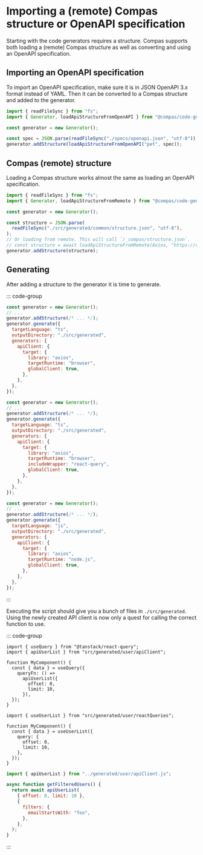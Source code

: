 # Importing a (remote) Compas structure or OpenAPI specification

Starting with the code generators requires a structure. Compas supports both
loading a (remote) Compas structure as well as converting and using an OpenAPI
specification.

## Importing an OpenAPI specification

To import an OpenAPI specification, make sure it is in JSON OpenAPI 3.x format
instead of YAML. Then it can be converted to a Compas structure and added to the
generator.

```js {7-8}
import { readFileSync } from "fs";
import { Generator, loadApiStructureFromOpenAPI } from "@compas/code-gen";

const generator = new Generator();

const spec = JSON.parse(readFileSync("./specs/openapi.json", "utf-8"));
generator.addStructure(loadApiStructureFromOpenAPI("pet", spec));
```

## Compas (remote) structure

Loading a Compas structure works almost the same as loading an OpenAPI
specification.

```js {7-12}
import { readFileSync } from "fs";
import { Generator, loadApiStructureFromRemote } from "@compas/code-gen";

const generator = new Generator();

const structure = JSON.parse(
  readFileSync("./src/generated/common/structure.json", "utf-8"),
);
// Or loading from remote. This will call `/_compas/structure.json`.
// const structure = await loadApiStructureFromRemote(Axios, "https://compasjs.com/");
generator.addStructure(structure);
```

## Generating

After adding a structure to the generator it is time to generate.

::: code-group

```js {5,9-13} [React]
const generator = new Generator();
// ...
generator.addStructure(/* ... */);
generator.generate({
  targetLanguage: "ts",
  outputDirectory: "./src/generated",
  generators: {
    apiClient: {
      target: {
        library: "axios",
        targetRuntime: "browser",
        globalClient: true,
      },
    },
  },
});
```

```js {5,9-14} [React-Query wrapper]
const generator = new Generator();
// ...
generator.addStructure(/* ... */);
generator.generate({
  targetLanguage: "ts",
  outputDirectory: "./src/generated",
  generators: {
    apiClient: {
      target: {
        library: "axios",
        targetRuntime: "browser",
        includeWrapper: "react-query",
        globalClient: true,
      },
    },
  },
});
```

```js {5,9-13} [Node.js]
const generator = new Generator();
// ...
generator.addStructure(/* ... */);
generator.generate({
  targetLanguage: "js",
  outputDirectory: "./src/generated",
  generators: {
    apiClient: {
      target: {
        library: "axios",
        targetRuntime: "node.js",
        globalClient: true,
      },
    },
  },
});
```

:::

Executing the script should give you a bunch of files in `./src/generated`.
Using the newly created API client is now only a quest for calling the correct
function to use.

::: code-group

```tsx [React]
import { useQuery } from "@tanstack/react-query";
import { apiUserList } from "src/generated/user/apiClient";

function MyComponent() {
  const { data } = useQuery({
    queryFn: () =>
      apiUserList({
        offset: 0,
        limit: 10,
      }),
  });
}
```

```tsx [React-Query wrapper]
import { useUserList } from "src/generated/user/reactQueries";

function MyComponent() {
  const { data } = useUserList({
    query: {
      offset: 0,
      limit: 10,
    },
  });
}
```

```js [Node.js]
import { apiUserList } from "../generated/user/apiClient.js";

async function getFilteredUsers() {
  return await apiUserList(
    { offset: 0, limit: 10 },
    {
      filters: {
        emailStartsWith: "foo",
      },
    },
  );
}
```

:::
